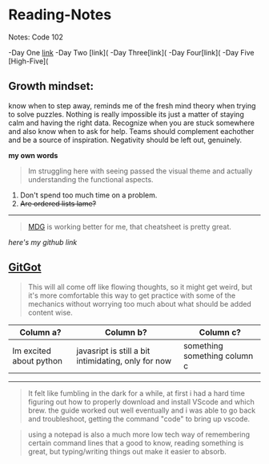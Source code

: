 # Reading-Notes
Notes: Code 102

-Day One [link](coders-computer.md)
-Day Two [link](
-Day Three[link](
-Day Four[link](
-Day Five [High-Five](

## Growth mindset:
know when to step away, reminds me of the fresh mind theory when trying to solve puzzles. Nothing is really impossible its just a matter of staying calm and having the right data. Recognize when you are stuck somewhere and also know when to ask for help. Teams should complement eachother and be a source of inspiration. Negativity should be left out, genuinely.

**my own words**

> Im struggling here with seeing passed the visual theme and actually understanding the functional aspects.

1. Don't spend too much time on a problem.
2. ~~Are ordered lists lame?~~

--------------

> [MDG](https://www.markdownguide.org/cheat-sheet/) is working better for me, that cheatsheet is pretty great.

*here's my github link*

[GitGot](https://github.com/Doktor-Doom)
-----
> This will all come off like flowing thoughts, so it might get weird, but it's more comfortable this way to get practice with some of the mechanics without worrying too much about what should be added content wise.

Column a? | Column b? | Column c?
--------- | --------  | --------
Im excited about python | javasript is still a bit intimidating, only for now | something something column c


-----

> It felt like fumbling in the dark for a while, at first i had a hard time figuring out how to properly download and install VScode and which brew. the guide worked out well eventually and i was able to go back and troubleshoot, getting the command "code" to bring up vscode.

> using a notepad is also a much more low tech way of remembering certain command lines that a good to know, reading something is great, but typing/writing things out make it easier to absorb.
